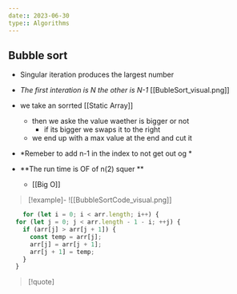 ```yaml
---
date:: 2023-06-30
type:: Algorithms
---
```


## Bubble sort 
- Singular iteration produces the largest number 
- *The first interation is N the other is N-1* 
[[BubleSort_visual.png]]
- we take an sorrted [[Static Array]]   
	- then we aske the value waether is bigger or not 
		- if its bigger we swaps it to the right 
	- we end up with a max value at the end and cut it
- *Remeber  to add n-1 in the index to not get out og *
		
- **The run time is OF of n(2) squer  **
	- [[Big O]]

>[!example]- 
>![[BubbleSortCode_visual.png]]

```ts
	for (let i = 0; i < arr.length; i++) {
  for (let j = 0; j < arr.length - 1 - i; ++j) {
    if (arr[j] > arr[j + 1]) {
      const temp = arr[j];
      arr[j] = arr[j + 1];
      arr[j + 1] = temp;
    }
  }
```

>[!quote] 